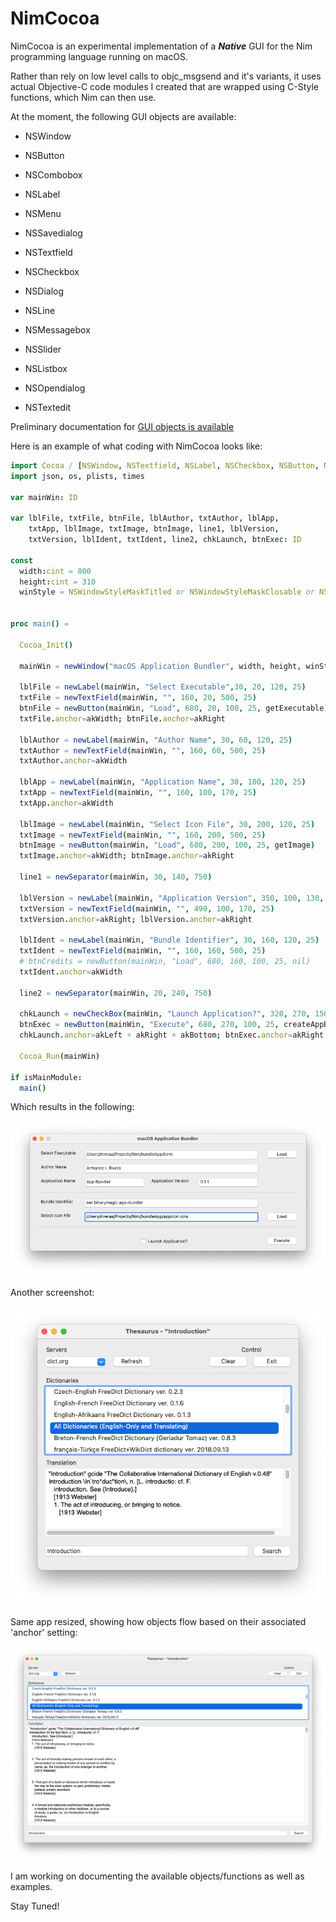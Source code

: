 # NimCocoa

NimCocoa is an experimental implementation of a ***Native*** GUI for the Nim programming language running on macOS.

Rather than rely on low level calls to objc_msgsend and it's variants, it uses actual Objective-C code modules I created that are wrapped using C-Style functions, which Nim can then use.

At the moment, the following GUI objects are available:

- NSWindow

- NSButton

- NSCombobox

- NSLabel

- NSMenu

- NSSavedialog

- NSTextfield

- NSCheckbox

- NSDialog

- NSLine

- NSMessagebox

- NSSlider

- NSListbox

- NSOpendialog

- NSTextedit



Preliminary documentation for [GUI objects is available](docs/NimCocoa-GUI-Objects.md) 



Here is an example of what coding with NimCocoa looks like:

```nim
import Cocoa / [NSWindow, NSTextfield, NSLabel, NSCheckbox, NSButton, NSLine, NSOpendialog, NSFunctions]
import json, os, plists, times

var mainWin: ID

var lblFile, txtFile, btnFile, lblAuthor, txtAuthor, lblApp, 
    txtApp, lblImage, txtImage, btnImage, line1, lblVersion, 
    txtVersion, lblIdent, txtIdent, line2, chkLaunch, btnExec: ID

const
  width:cint = 800
  height:cint = 310
  winStyle = NSWindowStyleMaskTitled or NSWindowStyleMaskClosable or NSWindowStyleMaskMiniaturizable


proc main() =

  Cocoa_Init()

  mainWin = newWindow("macOS Application Bundler", width, height, winStyle)

  lblFile = newLabel(mainWin, "Select Executable",30, 20, 120, 25)
  txtFile = newTextField(mainWin, "", 160, 20, 500, 25)
  btnFile = newButton(mainWin, "Load", 680, 20, 100, 25, getExecutable)
  txtFile.anchor=akWidth; btnFile.anchor=akRight

  lblAuthor = newLabel(mainWin, "Author Name", 30, 60, 120, 25)
  txtAuthor = newTextField(mainWin, "", 160, 60, 500, 25)
  txtAuthor.anchor=akWidth

  lblApp = newLabel(mainWin, "Application Name", 30, 100, 120, 25)
  txtApp = newTextField(mainWin, "", 160, 100, 170, 25)
  txtApp.anchor=akWidth

  lblImage = newLabel(mainWin, "Select Icon File", 30, 200, 120, 25)
  txtImage = newTextField(mainWin, "", 160, 200, 500, 25)
  btnImage = newButton(mainWin, "Load", 680, 200, 100, 25, getImage)
  txtImage.anchor=akWidth; btnImage.anchor=akRight

  line1 = newSeparator(mainWin, 30, 140, 750)

  lblVersion = newLabel(mainWin, "Application Version", 350, 100, 130, 25)
  txtVersion = newTextField(mainWin, "", 490, 100, 170, 25)
  txtVersion.anchor=akRight; lblVersion.anchor=akRight

  lblIdent = newLabel(mainWin, "Bundle Identifier", 30, 160, 120, 25)
  txtIdent = newTextField(mainWin, "", 160, 160, 500, 25)
  # btnCredits = newButton(mainWin, "Load", 680, 160, 100, 25, nil)
  txtIdent.anchor=akWidth

  line2 = newSeparator(mainWin, 20, 240, 750)

  chkLaunch = newCheckBox(mainWin, "Launch Application?", 320, 270, 150, 25)
  btnExec = newButton(mainWin, "Execute", 680, 270, 100, 25, createAppBundle)
  chkLaunch.anchor=akLeft + akRight + akBottom; btnExec.anchor=akRight + akBottom

  Cocoa_Run(mainWin)

if isMainModule:
  main()
```

Which results in the following:

![](images/bundler.png)

Another screenshot:

![](images/Thesaurus-org.png)

Same app resized, showing how objects flow based on their associated 'anchor' setting:

![](images/Thesaurus-resized.png)

I am working on documenting the available objects/functions as well as examples.

Stay Tuned!
